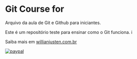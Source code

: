 # Git Course for

Arquivo da aula de Git e Github para iniciantes.

Este é um repositório teste para ensinar como o Git funciona. i

Saiba mais em [willianjusten.com.br](http://willianjusten.com.br) 

[![paypal](https://www.paypalobjects.com/en_US/i/btn/btn_donateCC_LG.gif)](https://www.paypal.com/cgi-bin/websrc?cmd=s-xclick&hosted_button_id=UTMFZUHX6EUGE)


